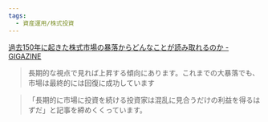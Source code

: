 ```yaml
---
tags:
  - 資産運用/株式投資
---
```

[過去150年に起きた株式市場の暴落からどんなことが読み取れるのか - GIGAZINE](https://gigazine.net/news/20250311-stock-market-crash/)

>長期的な視点で見れば上昇する傾向にあります。これまでの大暴落でも、市場は最終的には回復に成功しています

>「長期的に市場に投資を続ける投資家は混乱に見合うだけの利益を得るはずだ」と記事を締めくくっています。


